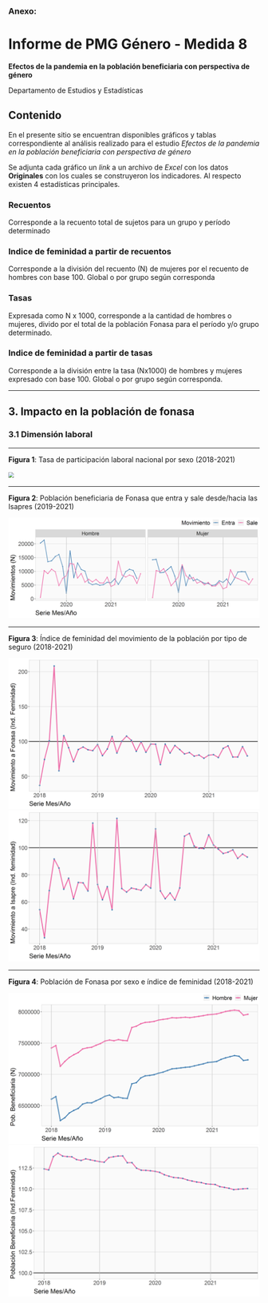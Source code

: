 ### Anexo:

# Informe de PMG Género - Medida 8

**Efectos de la pandemia en la población beneficiaria con perspectiva de género**

Departamento de Estudios y Estadísticas

## Contenido

En el presente sitio se encuentran disponibles gráficos y tablas correspondiente al análisis realizado para el estudio *Efectos de la pandemia en la población beneficiaria con perspectiva de género*

Se adjunta cada gráfico un *link* a un archivo de *Excel* con los datos **Originales** con los cuales se construyeron los indicadores. Al respecto existen 4 estadísticas principales.

### Recuentos

Corresponde a la recuento total de sujetos para un grupo y período determinado

### Indice de feminidad a partir de recuentos

Corresponde a la división del recuento (N) de mujeres por el recuento de hombres con base 100. Global o por grupo según corresponda

### Tasas

Expresada como N x 1000, corresponde a la cantidad de hombres o mujeres, divido por el total de la población Fonasa para el período y/o grupo determinado.

### Indice de feminidad a partir de tasas

Corresponde a la división entre la tasa (Nx1000) de hombres y mujeres expresado con base 100. Global o por grupo según corresponda.

-----

## 3. Impacto en la población de fonasa

### 3.1 Dimensión laboral

---

**Figura 1**: Tasa de participación laboral nacional por sexo (2018-2021)

<img src="/02%20Situacion%20laboral/Participacion_Tasa.png" style="zoom:67%;" />

---

**Figura 2**: Población beneficiaria de Fonasa que entra y sale desde/hacia las Isapres (2019-2021)

<img src="01%20Evolucion%20de%20la%20poblacion%20beneficiaria/movimiento_N.png" style="zoom:67%;" />

---

**Figura 3**: Índice de feminidad del movimiento de la población por tipo de seguro (2018-2021)

<img src="01%20Evolucion%20de%20la%20poblacion%20beneficiaria/aFonasa_fem.png" alt="aFonasa_fem" style="zoom:67%;" />

<img src="01%20Evolucion%20de%20la%20poblacion%20beneficiaria/aIsapre_fem.png" alt="aIsapre_fem" style="zoom:67%;" />

---

**Figura 4**: Población de Fonasa por sexo e índice de feminidad (2018-2021)

<img src="01 Evolucion de la poblacion beneficiaria/pobla_N.png" alt="pobla_N" style="zoom:67%;" />

<img src="01 Evolucion de la poblacion beneficiaria/pobla_fem.png" alt="pobla_fem" style="zoom:80%;" />























